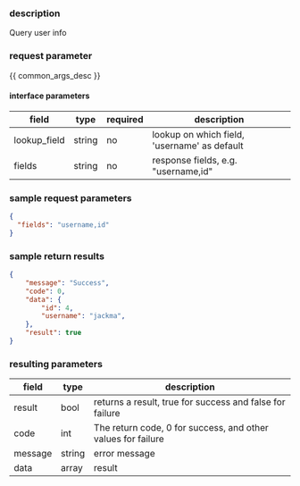 ### description

Query user info

### request parameter

{{ common_args_desc }}


#### interface parameters

| field      |  type      | required   |  description      |
|-----------|------------|--------|------------|
| lookup_field | string | no | lookup on which field, 'username' as default|
| fields | string | no | response fields, e.g. "username,id" |


### sample request parameters

``` json
{
  "fields": "username,id"
}
```

### sample return results

```json
{
    "message": "Success",
    "code": 0,
    "data": {
        "id": 4,
        "username": "jackma",
    },
    "result": true
}
```

### resulting parameters

| field      | type      | description      |
|-----------|-----------|-----------|
|result| bool | returns a result, true for success and false for failure |
|code|int|The return code, 0 for success, and other values for failure|
|message|string|error message|
|data| array| result |

